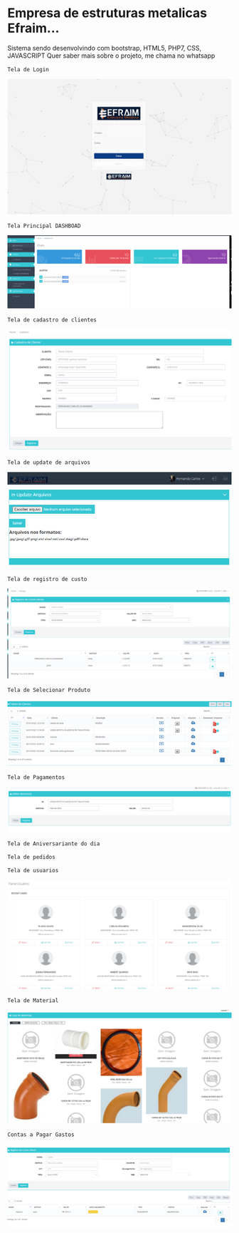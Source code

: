 # Empresa de estruturas metalicas Efraim...

Sistema sendo desenvolvindo com bootstrap, HTML5, PHP7, CSS, JAVASCRIPT 
Quer saber mais sobre o projeto, me chama no whatsapp

 
 
 ```
Tela de Login
 ```

![interface](https://github.com/fernandoguim/efraim/blob/main/efrain.PNG)
 
 ```
Tela Principal DASHBOAD
 ```
![interface](https://github.com/fernandoguim/Instagram-clone/blob/main/dashefram.PNG)

 ```
Tela de cadastro de clientes
 ``` 
 ![interface](https://github.com/fernandoguim/efraim/blob/main/cadastro%20cliente.PNG)

 ```
Tela de update de arquivos
 ``` 
 ![interface](https://github.com/fernandoguim/efraim/blob/main/update.PNG)
 ```
Tela de registro de custo
 ``` 
![interface](https://github.com/fernandoguim/efraim/blob/main/custo.PNG)


  ```
Tela de Selecionar Produto
 ``` 
 ![interface](https://github.com/fernandoguim/efraim/blob/main/tabela%20de%20cliente.PNG)
 
 ```
Tela de Pagamentos
 ``` 
  ![interface](https://github.com/fernandoguim/efraim/blob/main/Tela%20de%20Pagamentos.PNG) 
 
 
 ```
Tela de Aniversariante do dia
 ``` 
  ```
Tela de pedidos
 ``` 
 
  ```
Tela de usuarios
 ``` 
  ![interface](https://github.com/fernandoguim/efraim/blob/main/usuarios.PNG)
 
  ```
Tela de Material
``` 
 ![interface](https://github.com/fernandoguim/efraim/blob/main/material.PNG)


 ``` 
Contas a Pagar Gastos
 ``` 
  ![interface](https://github.com/fernandoguim/efraim/blob/main/telacustos.PNG)
 
